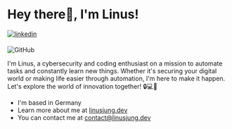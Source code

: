 # Hey there👋, I'm Linus!
<a href="[https://linkedin.com/in/niels-legolas-clormann](https://www.linkedin.com/in/linus-jung/)" target="_blank">
<img src=https://img.shields.io/badge/linkedin-%231E77B5.svg?&style=for-the-badge&logo=linkedin&logoColor=white alt=linkedin style="margin-bottom: 5px;" />
</a>

![GitHub](https://img.shields.io/badge/github-%23121011.svg?style=for-the-badge&logo=github&logoColor=white)

I'm Linus, a cybersecurity and coding enthusiast on a mission to automate tasks and constantly learn new things. Whether it's securing your digital world or making life easier through automation, I'm here to make it happen. Let's explore the world of innovation together! 🔒💻🚀

* I'm based in Germany
* Learn more about me at [linusjung.dev](https://linusjung.dev)
* You can contact me at [contact@linusjung.dev](mailto:contact@linusjung.dev)
